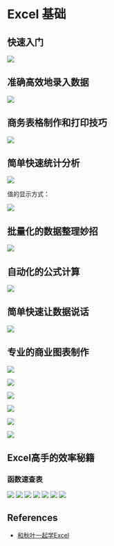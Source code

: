# Excel 基础

## 快速入门

![](../images/excel-chapter-1-mind.png)

## 准确高效地录入数据

![](../images/excel-chapter-2-mind.png)

## 商务表格制作和打印技巧

![](../images/excel-chapter-3-mind.png)

## 简单快速统计分析

![](../images/excel-chapter-4-mind.png)

值的显示方式：

![](../images/excel-chapter-4.1-mind.png)

## 批量化的数据整理妙招

![](../images/excel-chapter-5-mind.png)

## 自动化的公式计算

![](../images/excel-chapter-6-mind.png)

## 简单快速让数据说话

![](../images/excel-chapter-7-mind.png)

## 专业的商业图表制作

![](../images/excel-chapter-8.1-mind.png)

![](../images/excel-base-figure.svg)

![](../images/excel-super-figure.svg)

![](../images/excel-chapter-8.2-mind.png)

![](../images/excel-chapter-8.3-mind.png)

![](../images/excel-chapter-8.4-mind.png)

## Excel高手的效率秘籍

### 函数速查表

![](../images/excel-chapter-9.1-mind.png)
![](../images/excel-chapter-9.2-mind.png)
![](../images/excel-chapter-9.3-mind.png)
![](../images/excel-chapter-9.4-mind.png)
![](../images/excel-chapter-9.5-mind.png)
![](../images/excel-chapter-9.6-mind.png)
![](../images/excel-chapter-9.7-mind.png)

## References

- [和秋叶一起学Excel](https://weread.qq.com/web/reader/3db3251071d7bc463dbd46f)